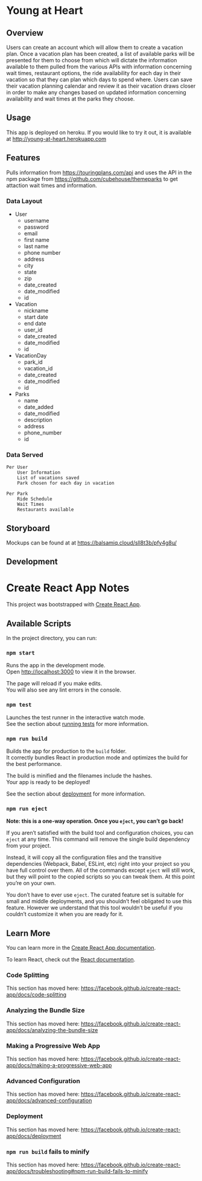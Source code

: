# Young at Heart

## Overview
Users can create an account which will allow them to create a vacation plan. Once a vacation plan has been created, a list of available parks will be presented for them to choose from which will dictate the information available to them pulled from the various APIs with information concerning wait times, restaurant options, the ride availability for each day in their vacation so that they can plan which days to spend where. Users can save their vacation planning calendar and review it as their vacation draws closer in order to make any changes based on updated information concerning availability and wait times at the parks they choose. 

## Usage

This app is deployed on heroku. If you would like to try it out, it is available at http://young-at-heart.herokuapp.com

## Features
Pulls information from https://touringplans.com/api and uses the API in the npm package from https://github.com/cubehouse/themeparks to get attaction wait times and information.

### Data Layout

- User 
    - username
    - password
    - email
    - first name
    - last name
    - phone number
    - address
    - city
    - state
    - zip
    - date_created
    - date_modified
    - id
- Vacation
    - nickname
    - start date
    - end date
    - user_id
    - date_created
    - date_modified
    - id
- VacationDay
    - park_id
    - vacation_id
    - date_created
    - date_modified
    - id
- Parks 
    - name
    - date_added
    - date_modified
    - description
    - address
    - phone_number
    - id



### Data Served

    Per User
        User Information
        List of vacations saved
        Park chosen for each day in vacation

    Per Park
        Ride Schedule
        Wait Times
        Restaurants available

## Storyboard
Mockups can be found at at https://balsamiq.cloud/sll8t3b/pfy4g8u/

## Development


# Create React App Notes
This project was bootstrapped with [Create React App](https://github.com/facebook/create-react-app).

## Available Scripts

In the project directory, you can run:

### `npm start`

Runs the app in the development mode.<br>
Open [http://localhost:3000](http://localhost:3000) to view it in the browser.

The page will reload if you make edits.<br>
You will also see any lint errors in the console.

### `npm test`

Launches the test runner in the interactive watch mode.<br>
See the section about [running tests](https://facebook.github.io/create-react-app/docs/running-tests) for more information.

### `npm run build`

Builds the app for production to the `build` folder.<br>
It correctly bundles React in production mode and optimizes the build for the best performance.

The build is minified and the filenames include the hashes.<br>
Your app is ready to be deployed!

See the section about [deployment](https://facebook.github.io/create-react-app/docs/deployment) for more information.

### `npm run eject`

**Note: this is a one-way operation. Once you `eject`, you can’t go back!**

If you aren’t satisfied with the build tool and configuration choices, you can `eject` at any time. This command will remove the single build dependency from your project.

Instead, it will copy all the configuration files and the transitive dependencies (Webpack, Babel, ESLint, etc) right into your project so you have full control over them. All of the commands except `eject` will still work, but they will point to the copied scripts so you can tweak them. At this point you’re on your own.

You don’t have to ever use `eject`. The curated feature set is suitable for small and middle deployments, and you shouldn’t feel obligated to use this feature. However we understand that this tool wouldn’t be useful if you couldn’t customize it when you are ready for it.

## Learn More

You can learn more in the [Create React App documentation](https://facebook.github.io/create-react-app/docs/getting-started).

To learn React, check out the [React documentation](https://reactjs.org/).

### Code Splitting

This section has moved here: https://facebook.github.io/create-react-app/docs/code-splitting

### Analyzing the Bundle Size

This section has moved here: https://facebook.github.io/create-react-app/docs/analyzing-the-bundle-size

### Making a Progressive Web App

This section has moved here: https://facebook.github.io/create-react-app/docs/making-a-progressive-web-app

### Advanced Configuration

This section has moved here: https://facebook.github.io/create-react-app/docs/advanced-configuration

### Deployment

This section has moved here: https://facebook.github.io/create-react-app/docs/deployment

### `npm run build` fails to minify

This section has moved here: https://facebook.github.io/create-react-app/docs/troubleshooting#npm-run-build-fails-to-minify
